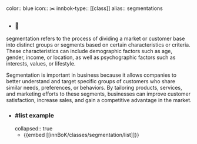 color:: blue
icon:: ✂️
innbok-type:: [[class]]
alias:: segmentations

- ### 🔖 
segmentation refers to the process of dividing a market or customer base into distinct groups or segments based on certain characteristics or criteria. These characteristics can include demographic factors such as age, gender, income, or location, as well as psychographic factors such as interests, values, or lifestyle.

Segmentation is important in business because it allows companies to better understand and target specific groups of customers who share similar needs, preferences, or behaviors. By tailoring products, services, and marketing efforts to these segments, businesses can improve customer satisfaction, increase sales, and gain a competitive advantage in the market.
- ### #list example
  collapsed:: true
  - {{embed [[innBoK/classes/segmentation/list]]}}



